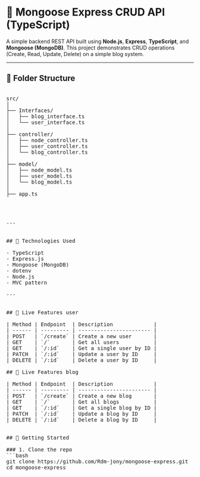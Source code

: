 # 📝 Mongoose Express CRUD API (TypeScript)

A simple backend REST API built using **Node.js**, **Express**, **TypeScript**, and **Mongoose (MongoDB)**. This project demonstrates CRUD operations (Create, Read, Update, Delete) on a simple blog system.

---

## 📂 Folder Structure
<pre>

src/
│
├── Interfaces/
│   ├── blog_interface.ts
│   └── user_interface.ts
│
├── controller/
│   ├── node_controller.ts
│   ├── user_controller.ts
│   └── blog_controller.ts
│
├── model/
│   ├── node_model.ts
│   ├── user_model.ts
│   └── blog_model.ts
│
├── app.ts


<pre>

---


## 🧰 Technologies Used

- TypeScript
- Express.js
- Mongoose (MongoDB)
- dotenv
- Node.js
- MVC pattern

---


## 🔗 Live Features user

| Method | Endpoint  | Description             |
| ------ | --------- | ----------------------- |
| POST   | `/create` | Create a new user       |
| GET    | `/`       | Get all users           |
| GET    | `/:id`    | Get a single user by ID |
| PATCH  | `/:id`    | Update a user by ID     |
| DELETE | `/:id`    | Delete a user by ID     |

## 🔗 Live Features blog

| Method | Endpoint  | Description             |
| ------ | --------- | ----------------------- |
| POST   | `/create` | Create a new blog       |
| GET    | `/`       | Get all blogs           |
| GET    | `/:id`    | Get a single blog by ID |
| PATCH  | `/:id`    | Update a blog by ID     |
| DELETE | `/:id`    | Delete a blog by ID     |


## 🚀 Getting Started

### 1. Clone the repo
```bash
git clone https://github.com/Rdm-jony/mongoose-express.git
cd mongoose-express
